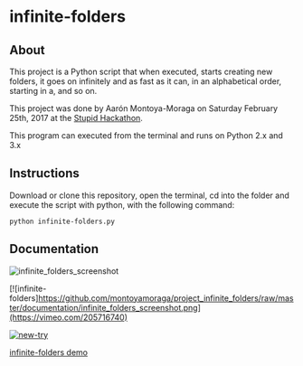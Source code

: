 # infinite-folders

## About

This project is a Python script that when executed, starts creating new folders, it goes on infinitely and as fast as it can, in an alphabetical order, starting in a, and so on.

This project was done by Aarón Montoya-Moraga on Saturday February 25th, 2017 at the [Stupid Hackathon](stupidhackaton.com).

This program can executed from the terminal and runs on Python 2.x and 3.x

## Instructions

Download or clone this repository, open the terminal, cd into the folder and execute the script with python, with the following command:

```shell
python infinite-folders.py
```

## Documentation

![infinite_folders_screenshot](https://github.com/montoyamoraga/project_infinite_folders/raw/master/documentation/infinite_folders_screenshot.png "infinite folders screenshot")

[![infinite-folders]https://github.com/montoyamoraga/project_infinite_folders/raw/master/documentation/infinite_folders_screenshot.png](https://vimeo.com/205716740)

[![new-try](https://github.com/montoyamoraga/project_infinite_folders/raw/master/documentation/infinite_folders_screenshot.png)](https://vimeo.com/205716740)

[infinite-folders demo](https://vimeo.com/205716740)
